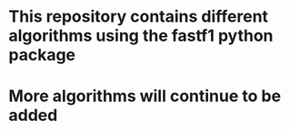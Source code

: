 # This repository contains different algorithms using the fastf1 python package
# More algorithms will continue to be added
